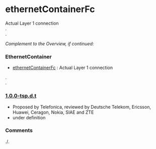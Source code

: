 # ethernetContainerFc
Actual Layer 1 connection  
.  
.  

_Complement to the Overview, if continued:_
### EthernetContainer
- [ethernetContainerFc](../../../ethernetContainerFc) : Actual Layer 1 connection  

.  
.  

### [1.0.0-tsp.d.t](../../tree/tsp)
- Proposed by Telefonica, reviewed by Deutsche Telekom, Ericsson, Huawei, Ceragon, Nokia, SIAE and ZTE
- under definition

### Comments
./.
